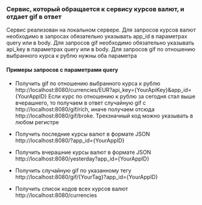 ### Сервис, который обращается к сервису курсов валют, и отдает gif в ответ
Сервис реализован на локальном сервере.
Для запросов курсов валют необходимо в запросах обязательно указывать app_id в параметрах query или в body.
Для запросов gif необходимо обязательно указывать api_key в параметрах query или в body.
Для запросов gif по отношению выбранного курса к рублю нужны оба параметра

#### Примеры запросов с параметрами query
+ Получить gif по отношению выбранного курса к рублю
  http://localhost:8080/currencies/EUR?api_key={YourApiKey}&app_id={YourAppID}
  Если курс по отношению к рублю за сегодня стал выше вчерашнего, то получаем в ответ
  случайную gif с http://localhost:8080/gif/rich,
  иначе получаем отсюда http://localhost:8080/gif/broke. Трехзначный код можно указывать в любом регистре

+ Получить последние курсы валют в формате JSON
  http://localhost:8080/?app_id={YourAppID}

+ Получить вчерашние курсы валют в формате JSON
  http://localhost:8080/yesterday?app_id={YourAppID}

+ Получить случайную gif по указанному тегу
  http://localhost:8080/gif/{YourTag}?app_id={YourAppID}

+ Получить список кодов всех курсов валют
  http://localhost:8080/currencies